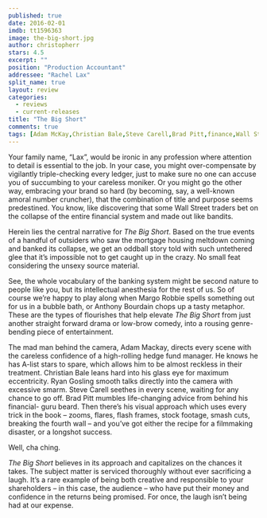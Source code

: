 ```yaml
---
published: true
date: 2016-02-01
imdb: tt1596363
image: the-big-short.jpg
author: christopherr
stars: 4.5
excerpt: ""
position: "Production Accountant"
addressee: "Rachel Lax"
split_name: true
layout: review
categories: 
  - reviews
  - current-releases
title: "The Big Short"
comments: true
tags: [Adam McKay,Christian Bale,Steve Carell,Brad Pitt,finance,Wall Street, stocks,adaptation]
---
```


Your family name, “Lax”, would be ironic in any profession where attention to detail is essential to the job. In your case, you might over-compensate by vigilantly triple-checking every ledger, just to make sure no one can accuse you of succumbing to your careless moniker. Or you might go the other way, embracing your brand so hard (by becoming, say, a well-known amoral number cruncher), that the combination of title and purpose seems predestined. You know, like discovering that some Wall Street traders bet on the collapse of the entire financial system and made out like bandits.

Herein lies the central narrative for _The Big Short_. Based on the true events of a handful of outsiders who saw the mortgage housing meltdown coming and banked its collapse, we get an oddball story told with such untethered glee that it’s impossible not to get caught up in the crazy. No small feat considering the unsexy source material. 

See, the whole vocabulary of the banking system might be second nature to people like you, but its intellectual anesthesia for the rest of us. So of course we’re happy to play along when Margo Robbie spells something out for us in a bubble bath, or Anthony Bourdain chops up a tasty metaphor. These are the types of flourishes that help elevate _The Big Short_ from just another straight forward drama or low-brow comedy, into a rousing genre-bending piece of entertainment.

The mad man behind the camera, Adam Mackay, directs every scene with the careless confidence of a high-rolling hedge fund manager. He knows he has A-list stars to spare, which allows him to be almost reckless in their treatment. Christian Bale leans hard into his glass eye for maximum eccentricity. Ryan Gosling smooth talks directly into the camera with excessive smarm. Steve Carell seethes in every scene, waiting for any chance to go off. Brad Pitt mumbles life-changing advice from behind his financial- guru beard. Then there’s his visual approach which uses every trick in the book – zooms, flares, flash frames, stock footage, smash cuts, breaking the fourth wall – and you’ve got either the recipe for a filmmaking disaster, or a longshot success. 

Well, cha ching.

_The Big Short_ believes in its approach and capitalizes on the chances it takes. The subject matter is serviced thoroughly without ever sacrificing a laugh. It’s a rare example of being both creative and responsible to your shareholders – in this case, the audience – who have put their money and confidence in the returns being promised. For once, the laugh isn’t being had at our expense.